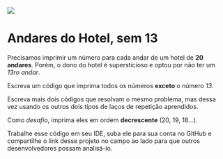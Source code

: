 ![](https://s3.amazonaws.com/joy-class/production/instances/9f0d4f4265224558b55ff9318dca95b41662057494606.png)

# Andares do Hotel, sem 13

Precisamos imprimir um número para cada andar de um hotel de **20 andares**. Porém, o dono do hotel é supersticioso e optou por não ter um *13ro andar*.

Escreva um código que imprima todos os números **exceto** o número *13*.

Escreva mais dois códigos que resolvam o mesmo problema, mas dessa vez usando os outros dois tipos de laços de repetição aprendidos.

Como *desafio*, imprima eles em ordem **decrescente** (20, 19, 18...).

Trabalhe esse código em seu IDE, suba ele para sua conta no GitHub e compartilhe o link desse projeto no campo ao lado para que outros desenvolvedores possam analisá-lo.